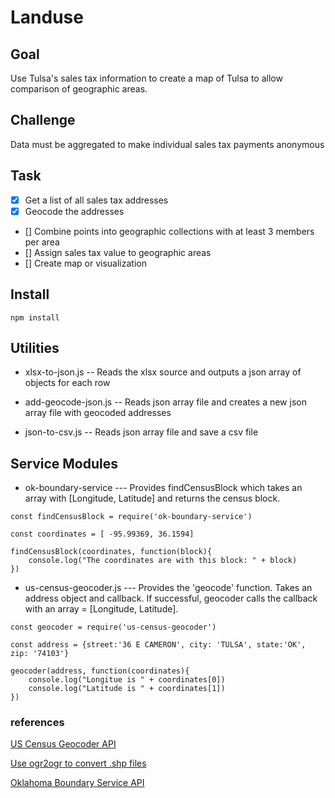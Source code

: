 # Landuse

## Goal
Use Tulsa's sales tax information to create a map of Tulsa to allow comparison of geographic areas.

## Challenge
Data must be aggregated to make individual sales tax payments anonymous

##  Task
- [x] Get a list of all sales tax addresses
- [x] Geocode the addresses
- [] Combine points into geographic collections with at least 3 members per area
- [] Assign sales tax value to geographic areas
- [] Create map or visualization

## Install
`
npm install
`

## Utilities

* xlsx-to-json.js -- Reads the xlsx source and outputs a json array of objects for each row

* add-geocode-json.js -- Reads json array file and creates a new json array file with geocoded addresses

* json-to-csv.js -- Reads json array file and save a csv file

## Service Modules

* ok-boundary-service --- Provides findCensusBlock which takes an array with [Longitude, Latitude] and returns the census block.

```
const findCensusBlock = require('ok-boundary-service')

const coordinates = [ -95.99369, 36.1594]

findCensusBlock(coordinates, function(block){
    console.log("The coordinates are with this block: " + block)
})
```

* us-census-geocoder.js --- Provides the 'geocode' function.  Takes an address object and callback.  If successful, geocoder calls the callback with an array = [Longitude, Latitude].


```
const geocoder = require('us-census-geocoder')

const address = {street:'36 E CAMERON', city: 'TULSA', state:'OK', zip: '74103'}

geocoder(address, function(coordinates){
    console.log("Longitue is " + coordinates[0])
    console.log("Latitude is " + coordinates[1])    
})
```






### references
[US Census Geocoder API](https://geocoding.geo.census.gov/geocoder/Geocoding_Services_API.pdf)

[Use ogr2ogr to convert .shp files](https://www.bram.us/2012/03/14/convert-esri-shapefile-shp-to-geojson-json/)

[Oklahoma Boundary Service API](http://oklahomadata.org/boundary/#api)
